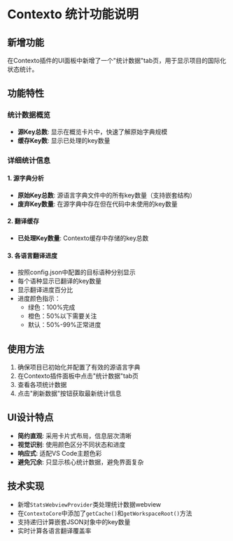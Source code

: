 # Contexto 统计功能说明

## 新增功能

在Contexto插件的UI面板中新增了一个"统计数据"tab页，用于显示项目的国际化状态统计。

## 功能特性

### 统计数据概览
- **源Key总数**: 显示在概览卡片中，快速了解原始字典规模
- **缓存Key数**: 显示已处理的key数量

### 详细统计信息

#### 1. 源字典分析
- **原始Key总数**: 源语言字典文件中的所有key数量（支持嵌套结构）
- **废弃Key数量**: 在源字典中存在但在代码中未使用的key数量

#### 2. 翻译缓存
- **已处理Key数量**: Contexto缓存中存储的key总数

#### 3. 各语言翻译进度
- 按照config.json中配置的目标语种分别显示
- 每个语种显示已翻译的key数量
- 显示翻译进度百分比
- 进度颜色指示：
  - 绿色：100%完成
  - 橙色：50%以下需要关注
  - 默认：50%-99%正常进度

## 使用方法

1. 确保项目已初始化并配置了有效的源语言字典
2. 在Contexto插件面板中点击"统计数据"tab页
3. 查看各项统计数据
4. 点击"刷新数据"按钮获取最新统计信息

## UI设计特点

- **简约直观**: 采用卡片式布局，信息层次清晰
- **视觉识别**: 使用颜色区分不同状态和进度
- **响应式**: 适配VS Code主题色彩
- **避免冗余**: 只显示核心统计数据，避免界面复杂

## 技术实现

- 新增`StatsWebviewProvider`类处理统计数据webview
- 在`ContextoCore`中添加了`getCache()`和`getWorkspaceRoot()`方法
- 支持递归计算嵌套JSON对象中的key数量
- 实时计算各语言翻译覆盖率
